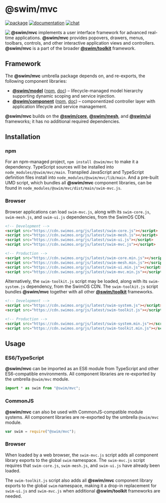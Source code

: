 # @swim/mvc

[![package](https://img.shields.io/npm/v/@swim/mvc.svg)](https://www.npmjs.com/package/@swim/mvc)
[![documentation](https://img.shields.io/badge/doc-TypeDoc-blue.svg)](https://docs.swimos.org/js/latest/modules/_swim_mvc.html)
[![chat](https://img.shields.io/badge/chat-Gitter-green.svg)](https://gitter.im/swimos/community)

<a href="https://www.swimos.org"><img src="https://docs.swimos.org/readme/marlin-blue.svg" align="left"></a>

**@swim/mvc** implements a user interface framework for advanced real-time
applications.  **@swim/mvc** provides popovers, drawers, menus, toolbars,
controls, and other interactive application views and controllers.
**@swim/mvc** is a part of the broader
[**@swim/toolkit**](https://github.com/swimos/swim/tree/master/swim-toolkit-js/@swim/toolkit) framework.

## Framework

The **@swim/mvc** umbrella package depends on, and re-exports, the following
component libraries:

- [**@swim/model**](https://github.com/swimos/swim/tree/master/swim-toolkit-js/swim-mvc-js/@swim/model)
  ([npm](https://www.npmjs.com/package/@swim/model),
  [doc](https://docs.swimos.org/js/latest/modules/_swim_model.html)) –
  lifecycle-managed model hierarchy supporting dynamic scoping and service injection.
- [**@swim/component**](https://github.com/swimos/swim/tree/master/swim-toolkit-js/swim-mvc-js/@swim/component)
  ([npm](https://www.npmjs.com/package/@swim/component),
  [doc](https://docs.swimos.org/js/latest/modules/_swim_component.html)) –
  componentized controller layer with application lifecycle and service management.

**@swim/mvc** builds on the [**@swim/core**](https://github.com/swimos/swim/tree/master/swim-system-js/swim-core-js/@swim/core),
[**@swim/mesh**](https://github.com/swimos/swim/tree/master/swim-system-js/swim-mesh-js/@swim/mesh), and
[**@swim/ui**](https://github.com/swimos/swim/tree/master/swim-toolkit-js/swim-ui-js/@swim/ui)
frameworks; it has no additional required dependencies.

## Installation

### npm

For an npm-managed project, `npm install @swim/mvc` to make it a dependency.
TypeScript sources will be installed into `node_modules/@swim/mvc/main`.
Transpiled JavaScript and TypeScript definition files install into
`node_modules/@swim/mvc/lib/main`.  And a pre-built UMD script, which
bundles all **@swim/mvc** component libraries, can be found in
`node_modules/@swim/mvc/dist/main/swim-mvc.js`.

### Browser

Browser applications can load `swim-mvc.js`, along with its `swim-core.js`,
`swim-mesh.js`, and `swim-ui.js` dependencies, from the SwimOS CDN.

```html
<!-- Development -->
<script src="https://cdn.swimos.org/js/latest/swim-core.js"></script>
<script src="https://cdn.swimos.org/js/latest/swim-mesh.js"></script>
<script src="https://cdn.swimos.org/js/latest/swim-ui.js"></script>
<script src="https://cdn.swimos.org/js/latest/swim-mvc.js"></script>

<!-- Production -->
<script src="https://cdn.swimos.org/js/latest/swim-core.min.js"></script>
<script src="https://cdn.swimos.org/js/latest/swim-mesh.min.js"></script>
<script src="https://cdn.swimos.org/js/latest/swim-ui.min.js"></script>
<script src="https://cdn.swimos.org/js/latest/swim-mvc.min.js"></script>
```

Alternatively, the `swim-toolkit.js` script may be loaded, along with its
`swim-system.js` dependency, from the SwimOS CDN.  The `swim-toolkit.js`
script bundles **@swim/mvc** together with all other
[**@swim/toolkit**](https://github.com/swimos/swim/tree/master/swim-toolkit-js/@swim/toolkit)
frameworks.

```html
<!-- Development -->
<script src="https://cdn.swimos.org/js/latest/swim-system.js"></script>
<script src="https://cdn.swimos.org/js/latest/swim-toolkit.js"></script>

<!-- Production -->
<script src="https://cdn.swimos.org/js/latest/swim-system.min.js"></script>
<script src="https://cdn.swimos.org/js/latest/swim-toolkit.min.js"></script>
```

## Usage

### ES6/TypeScript

**@swim/mvc** can be imported as an ES6 module from TypeScript and other
ES6-compatible environments.  All component libraries are re-exported by
the umbrella `@swim/mvc` module.

```typescript
import * as swim from "@swim/mvc";
```

### CommonJS

**@swim/mvc** can also be used with CommonJS-compatible module systems.
All component libraries are re-exported by the umbrella `@swim/mvc` module.

```javascript
var swim = require("@swim/mvc");
```

### Browser

When loaded by a web browser, the `swim-mvc.js` script adds all component
library exports to the global `swim` namespace.  The `swim-mvc.js` script
requires that `swim-core.js`, `swim-mesh.js`, and `swim-ui.js` have already
been loaded.

The `swim-toolkit.js` script also adds all **@swim/mvc** component library
exports to the global `swim` namespace, making it a drop-in replacement
for `swim-ui.js` and `swim-mvc.js` when additional **@swim/toolkit**
frameworks are needed.
